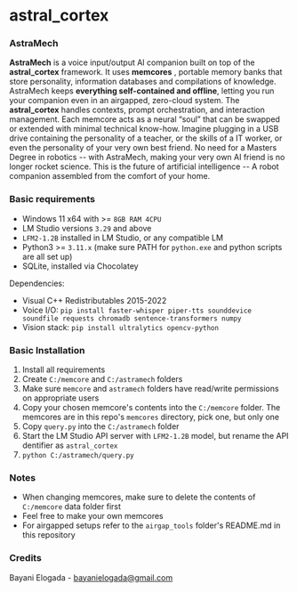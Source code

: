 # astral_cortex

### AstraMech

**AstraMech** is a voice input/output AI companion built on top of the **astral_cortex** framework. It uses **memcores** , portable memory banks that store personality, information databases and compilations of knowledge. AstraMech keeps **everything self-contained and offline**, letting you run your companion even in an airgapped, zero-cloud system. The **astral_cortex** handles contexts, prompt orchestration, and interaction management. Each memcore acts as a neural “soul” that can be swapped or extended with minimal technical know-how. Imagine plugging in a USB drive containing the personality of a teacher, or the skills of a IT worker, or even the personality of your very own best friend. No need for a Masters Degree in robotics -- with AstraMech, making your very own AI friend is no longer rocket science. This is the future of artificial intelligence -- A robot companion assembled from the comfort of your home.

### Basic requirements

* Windows 11 x64 with >= `8GB RAM 4CPU`
* LM Studio versions `3.29` and above
* `LFM2-1.2B` installed in LM Studio, or any compatible LM
* Python3 >= `3.11.x` (make sure PATH for `python.exe` and python scripts are all set up)
* SQLite, installed via Chocolatey

Dependencies:

* Visual C++ Redistributables 2015-2022
* Voice I/O: `pip install faster-whisper piper-tts sounddevice soundfile requests chromadb sentence-transformers numpy`
* Vision stack: `pip install ultralytics opencv-python`

### Basic Installation

1. Install all requirements
1. Create `C:/memcore` and `C:/astramech` folders
1. Make sure `memcore` and `astramech` folders have read/write permissions on appropriate users
1. Copy your chosen memcore's contents into the `C:/memcore` folder. The memcores are in this repo's `memcores` directory, pick one, but only one
1. Copy `query.py` into the `C:/astramech` folder
1. Start the LM Studio API server with `LFM2-1.2B` model, but rename the API dentifier as `astral_cortex`
1. `python C:/astramech/query.py`

### Notes

* When changing memcores, make sure to delete the contents of `C:/memcore` data folder first
* Feel free to make your own memcores
* For airgapped setups refer to the `airgap_tools` folder's README.md in this repository

### Credits

Bayani Elogada - <bayanielogada@gmail.com>
